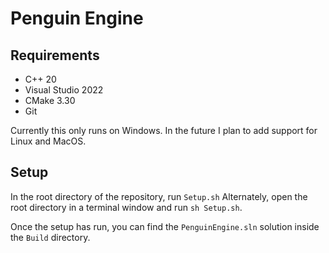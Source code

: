 # Penguin Engine

## Requirements
- C++ 20
- Visual Studio 2022
- CMake 3.30
- Git

Currently this only runs on Windows. In the future I plan to add support for Linux and MacOS.

## Setup
In the root directory of the repository, run `Setup.sh`
Alternately, open the root directory in a terminal window and run `sh Setup.sh`.

Once the setup has run, you can find the `PenguinEngine.sln` solution inside the `Build` directory.
